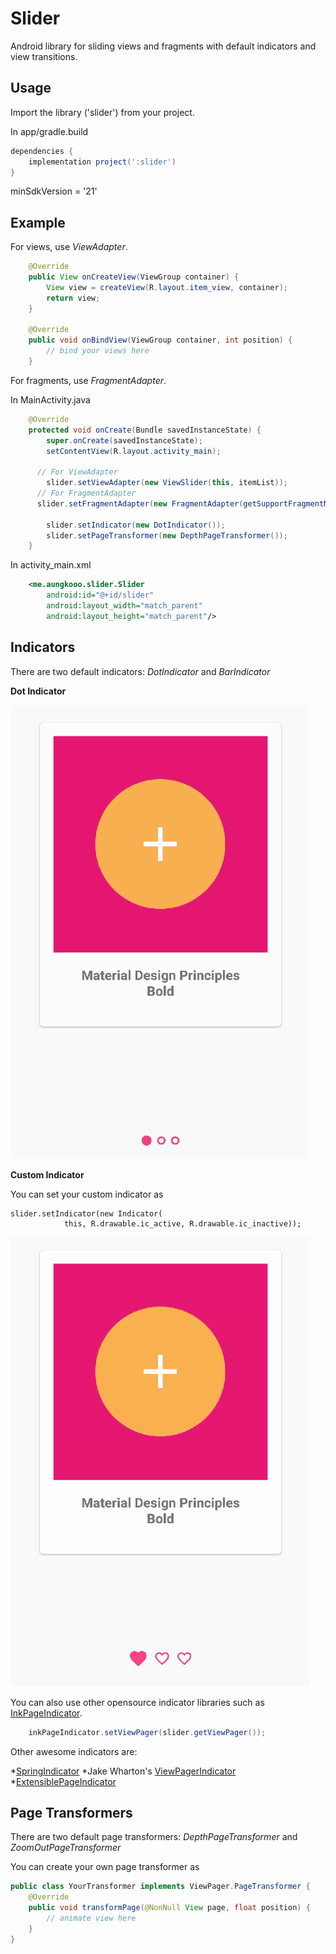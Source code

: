 # Slider
Android library for sliding views and fragments with default indicators and view transitions.

Usage
-----
Import the library ('slider') from your project.

In app/gradle.build

```groovy
dependencies {
    implementation project(':slider')
}
```

minSdkVersion = '21'

Example
-------

For views, use *ViewAdapter*.

```java
    @Override
    public View onCreateView(ViewGroup container) {
        View view = createView(R.layout.item_view, container);
        return view;
    }

    @Override
    public void onBindView(ViewGroup container, int position) {
        // bind your views here
    }
```

For fragments, use *FragmentAdapter*.
    
In MainActivity.java

```java
    @Override
    protected void onCreate(Bundle savedInstanceState) {
        super.onCreate(savedInstanceState);
        setContentView(R.layout.activity_main);

	  // For ViewAdapter
        slider.setViewAdapter(new ViewSlider(this, itemList));
	  // For FragmentAdapter
	  slider.setFragmentAdapter(new FragmentAdapter(getSupportFragmentManager(), fragmentList));
	  
        slider.setIndicator(new DotIndicator());
        slider.setPageTransformer(new DepthPageTransformer());
    }
```
    
In activity_main.xml

```xml
    <me.aungkooo.slider.Slider
        android:id="@+id/slider"
        android:layout_width="match_parent"
        android:layout_height="match_parent"/>
```

Indicators
----------
There are two default indicators: *DotIndicator* and *BarIndicator*

**Dot Indicator**

![screenrecord](/resource/default_indicator.gif)

**Custom Indicator**

You can set your custom indicator as

	slider.setIndicator(new Indicator(
                this, R.drawable.ic_active, R.drawable.ic_inactive));

![screenrecord](/resource/custom_indicator.gif)

You can also use other opensource indicator libraries such as [InkPageIndicator](https://github.com/DavidPacioianu/InkPageIndicator).

```java
    inkPageIndicator.setViewPager(slider.getViewPager());
````

Other awesome indicators are:

*[SpringIndicator](https://github.com/chenupt/SpringIndicator)
*Jake Wharton's [ViewPagerIndicator](https://github.com/JakeWharton/ViewPagerIndicator)
*[ExtensiblePageIndicator](https://github.com/merhold/extensible-page-indicator)

Page Transformers
-----------------
There are two default page transformers: *DepthPageTransformer* and *ZoomOutPageTransformer*

You can create your own page transformer as

```java
public class YourTransformer implements ViewPager.PageTransformer {
    @Override
    public void transformPage(@NonNull View page, float position) {
        // animate view here
    }
}
```